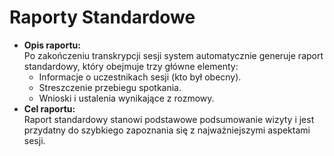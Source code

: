 # Raporty Standardowe

* **Opis raportu:**\
  Po zakończeniu transkrypcji sesji system automatycznie generuje raport standardowy, który obejmuje trzy główne elementy:
  * Informacje o uczestnikach sesji (kto był obecny).
  * Streszczenie przebiegu spotkania.
  * Wnioski i ustalenia wynikające z rozmowy.
* **Cel raportu:**\
  Raport standardowy stanowi podstawowe podsumowanie wizyty i jest przydatny do szybkiego zapoznania się z najważniejszymi aspektami sesji.
